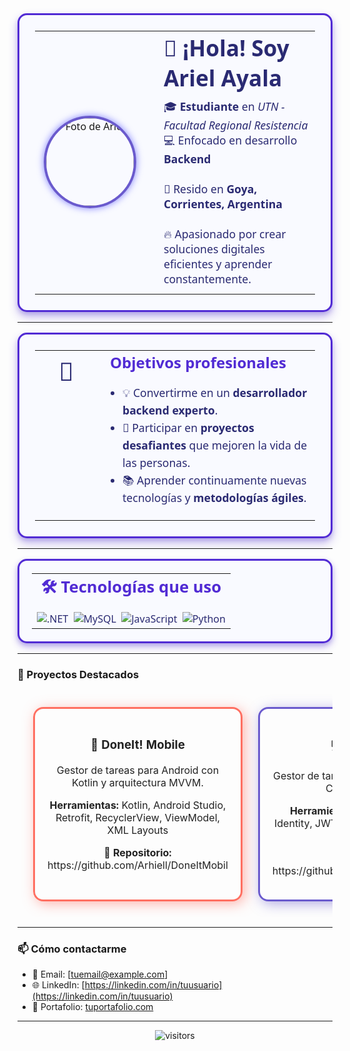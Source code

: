 <table align="center" style="
  border-radius: 15px; 
  max-width: 700px; 
  padding: 25px; 
  box-shadow:
    0 8px 15px rgba(81, 43, 212, 0.3),
    0 4px 6px rgba(106, 90, 205, 0.25);
  border: 3px solid #512BD4;
  background-color: #f9faff;
  font-family: 'Segoe UI', Tahoma, Geneva, Verdana, sans-serif;
">
  <tr>
    <td style="width: 160px; vertical-align: middle; text-align: center;">
      <img src="https://github.com/Arhiell.png" alt="Foto de Ariel" width="140" height="140" style="
        border-radius: 50%; 
        border: 4px solid #6A5ACD; 
        box-shadow: 0 0 12px #7f7fff;">
    </td>
    <td style="padding-left: 30px; vertical-align: middle; color: #2a2a72;">
      <h1 style="margin: 0 0 10px 0; font-weight: 700; font-size: 2.2em;">👋 ¡Hola! Soy Ariel Ayala</h1>
      <p style="font-size: 1.1em; margin: 8px 0;">
        🎓 <strong>Estudiante</strong> en <em>UTN - Facultad Regional Resistencia</em><br>
        💻 Enfocado en desarrollo <strong>Backend</strong><br><br>
        📍 Resido en <strong>Goya, Corrientes, Argentina</strong><br><br>
        🔥 Apasionado por crear soluciones digitales eficientes y aprender constantemente.
      </p>
    </td>
  </tr>
</table>



---
<table align="center" style="
  border-radius: 15px; 
  max-width: 700px; 
  padding: 25px; 
  box-shadow:
    0 8px 15px rgba(81, 43, 212, 0.3),
    0 4px 6px rgba(106, 90, 205, 0.25);
  border: 3px solid #512BD4;
  background-color: #f9faff;
  font-family: 'Segoe UI', Tahoma, Geneva, Verdana, sans-serif;
  color: #2a2a72;
">
  <tr>
    <td style="width: 60px; vertical-align: top; text-align: center; font-size: 2.5em; padding-top: 5px;">🎯</td>
    <td style="padding-left: 20px;">
      <h2 style="margin-top: 0; margin-bottom: 15px; color: #512BD4;">Objetivos profesionales</h2>
      <ul style="font-size: 1.1em; line-height: 1.6; padding-left: 20px;">
        <li>💡 Convertirme en un <strong>desarrollador backend experto</strong>.</li>
        <li>🚀 Participar en <strong>proyectos desafiantes</strong> que mejoren la vida de las personas.</li>
        <li>📚 Aprender continuamente nuevas tecnologías y <strong>metodologías ágiles</strong>.</li>
      </ul>
    </td>
  </tr>
</table>


---

<table align="center" style="
  border-radius: 15px;
  max-width: 600px;
  padding: 20px;
  box-shadow:
    0 6px 12px rgba(81, 43, 212, 0.3),
    0 3px 6px rgba(106, 90, 205, 0.25);
  border: 3px solid #512BD4;
  background-color: #f9faff;
  font-family: 'Segoe UI', Tahoma, Geneva, Verdana, sans-serif;
  color: #2a2a72;
">
  <tr>
    <td align="center" style="font-size: 1.6em; font-weight: 700; padding-bottom: 10px; color: #512BD4;">
      🛠️ Tecnologías que uso
    </td>
  </tr>
  <tr>
    <td align="center" style="padding-top: 5px;">
      <img src="https://img.shields.io/badge/.NET-512BD4?style=for-the-badge&logo=dotnet&logoColor=white" alt=".NET" />&nbsp;
      <img src="https://img.shields.io/badge/MySQL-4479A1?style=for-the-badge&logo=mysql&logoColor=white" alt="MySQL" />&nbsp;
      <img src="https://img.shields.io/badge/JavaScript-F7DF1E?style=for-the-badge&logo=javascript&logoColor=black" alt="JavaScript" />&nbsp;
      <img src="https://img.shields.io/badge/Python-3776AB?style=for-the-badge&logo=python&logoColor=white" alt="Python" />
    </td>
  </tr>
</table>

---

### 🚀 Proyectos Destacados

<table align="center" style="width:100%; border-collapse: separate; border-spacing: 25px 25px;">
<tr>

<td align="center" valign="top" width="33%" style="border: 3px solid #FF6F61; border-radius: 16px; padding: 20px; box-shadow: 4px 4px 20px rgba(255, 111, 97, 0.5); transition: transform 0.3s ease;">
  <a href="https://github.com/Arhiell/DoneItMobil" target="_blank" style="text-decoration:none; color:#222;">
    <h3>📱 DoneIt! Mobile</h3>
    <p>Gestor de tareas para Android con Kotlin y arquitectura MVVM.</p>
    <p><strong>Herramientas:</strong> Kotlin, Android Studio, Retrofit, RecyclerView, ViewModel, XML Layouts</p>
    <p><strong>🔗 Repositorio:</strong> https://github.com/Arhiell/DoneItMobil</p>
  </a>
</td>

<td align="center" valign="top" width="33%" style="border: 3px solid #6A5ACD; border-radius: 16px; padding: 20px; box-shadow: 4px 4px 20px rgba(106, 90, 205, 0.5); transition: transform 0.3s ease;">
  <a href="https://github.com/Arhiell/DoneIt/tree/main" target="_blank" style="text-decoration:none; color:#222;">
    <h3>💻 DoneIt! Web</h3>
    <p>Gestor de tareas y proyectos con ASP.NET Core MVC y MySQL.</p>
    <p><strong>Herramientas:</strong> ASP.NET Core MVC, Identity, JWT, MySQL, EF Core, Bootstrap, JavaScript</p>
    <p><strong>🔗 Repositorio:</strong> https://github.com/Arhiell/DoneIt/tree/main</p>
  </a>
</td>

<td align="center" valign="top" width="33%" style="border: 3px solid #20B2AA; border-radius: 16px; padding: 20px; box-shadow: 4px 4px 20px rgba(32, 178, 170, 0.5); transition: transform 0.3s ease;">
  <a href="https://github.com/Arhiell/ClinicaSaludWeb" target="_blank" style="text-decoration:none; color:#222;">
    <h3>🏥 Clínica Web</h3>
    <p>Aplicación para gestión integral de turnos médicos con roles diferenciados.</p>
    <p><strong>Herramientas:</strong> Node.js, Express.js, MySQL, HTML5, CSS3, JavaScript</p>
    <p><strong>🔗 Repositorio:</strong> https://github.com/Arhiell/ClinicaSaludWeb</p>
  </a>
</td>

</tr>
</table>

<style>
  table td:hover {
    transform: scale(1.07);
    box-shadow: 0 0 25px rgba(255, 111, 97, 0.7);
  }
  table td:nth-child(2):hover {
    box-shadow: 0 0 25px rgba(106, 90, 205, 0.7);
  }
  table td:nth-child(3):hover {
    box-shadow: 0 0 25px rgba(32, 178, 170, 0.7);
  }
</style>

---

### 📫 Cómo contactarme

- 📧 Email: [tuemail@example.com]  
- 🌐 LinkedIn: [https://linkedin.com/in/tuusuario](https://linkedin.com/in/tuusuario)  
- 💼 Portafolio: [tuportafolio.com](https://tuportafolio.com)

---

<p align="center">
  <img src="https://komarev.com/ghpvc/?username=Arhiell&label=Visitas&style=flat-square&color=blue" alt="visitors"/>
</p>
